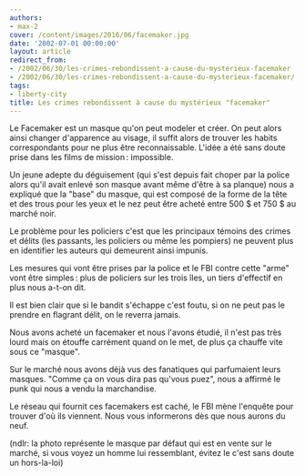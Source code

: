 ```yaml
---
authors:
- max-2
cover: /content/images/2016/06/facemaker.jpg
date: '2002-07-01 00:00:00'
layout: article
redirect_from:
- /2002/06/30/les-crimes-rebondissent-a-cause-du-mysterieux-facemaker
- /2002/06/30/les-crimes-rebondissent-a-cause-du-mysterieux-facemaker/
tags:
- liberty-city
title: Les crimes rebondissent à cause du mystérieux "facemaker"
---
```



Le Facemaker est un masque qu'on peut modeler et créer. On peut alors ainsi changer d'apparence au visage, il suffit alors de trouver les habits correspondants pour ne plus être reconnaissable. L'idée a été sans doute prise dans les films de mission : impossible.

Un jeune adepte du déguisement (qui s'est depuis fait choper par la police alors qu'il avait enlevé son masque avant même d'être à sa planque) nous a expliqué que la "base" du masque, qui est composé de la forme de la tête et des trous pour les yeux et le nez peut être acheté entre 500 $ et 750 $ au marché noir.

Le problème pour les policiers c'est que les principaux témoins des crimes et délits (les passants, les policiers ou même les pompiers) ne peuvent plus en identifier les auteurs qui demeurent ainsi impunis.

Les mesures qui vont être prises par la police et le FBI contre cette "arme" vont être simples : plus de policiers sur les trois îles, un tiers d'effectif en plus nous a-t-on dit.

Il est bien clair que si le bandit s'échappe c'est foutu, si on ne peut pas le prendre en flagrant délit, on le reverra jamais.

Nous avons acheté un facemaker et nous l'avons étudié, il n'est pas très lourd mais on étouffe carrément quand on le met, de plus ça chauffe vite sous ce "masque".

Sur le marché nous avons déjà vus des fanatiques qui parfumaient leurs masques. "Comme ça on vous dira pas qu'vous puez", nous a affirmé le punk qui nous a vendu la marchandise.

Le réseau qui fournit ces facemakers est caché, le FBI mène l'enquête pour trouver d'où ils viennent. Nous vous informerons dès que nous aurons du neuf.

(ndlr: la photo représente le masque par défaut qui est en vente sur le marché, si vous voyez un homme lui ressemblant, évitez le c'est sans doute un hors-la-loi)